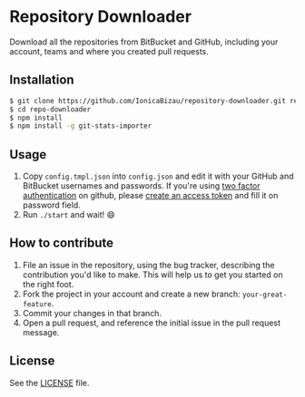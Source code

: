 # Repository Downloader
Download all the repositories from BitBucket and GitHub, including your account, teams and where you created pull requests.

## Installation
```sh
$ git clone https://github.com/IonicaBizau/repository-downloader.git repo-downloader
$ cd repo-downloader
$ npm install
$ npm install -g git-stats-importer
```

## Usage
1. Copy `config.tmpl.json` into `config.json` and edit it with your GitHub and BitBucket usernames and passwords. If you're using [two factor authentication](https://help.github.com/articles/about-two-factor-authentication/) on github, please [create an access token](https://developer.github.com/v3/oauth_authorizations/#create-a-new-authorization) and fill it on password field.
2. Run `./start` and wait! :smile:

## How to contribute
1. File an issue in the repository, using the bug tracker, describing the
   contribution you'd like to make. This will help us to get you started on the
   right foot.
2. Fork the project in your account and create a new branch:
   `your-great-feature`.
3. Commit your changes in that branch.
4. Open a pull request, and reference the initial issue in the pull request
   message.

## License
See the [LICENSE](./LICENSE) file.
